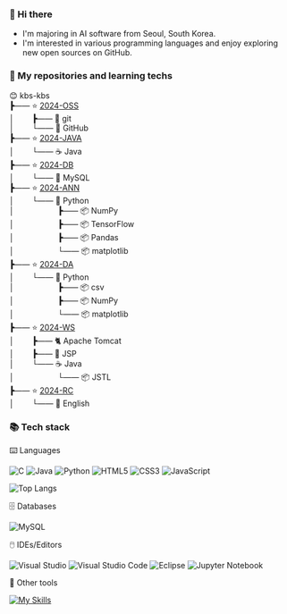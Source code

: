 ### 👋 Hi there

- I'm majoring in AI software from Seoul, South Korea.
- I'm interested in various programming languages
and enjoy exploring new open sources on GitHub.      

### 🍱 My repositories and learning techs    

😊 kbs-kbs      
**┣**&mdash;&mdash; ⭐ [2024-OSS](https://github.com/kbs-kbs/2024-OSS)    
**│**&emsp;&emsp; **┣**&mdash;&mdash; 🔱 git   
**│**&emsp;&emsp; **└**&mdash;&mdash; 🐙 GitHub   
**┣**&mdash;&mdash; ⭐ [2024-JAVA](https://github.com/kbs-kbs/2024-JAVA)   
**│**&emsp;&emsp; **└**&mdash;&mdash; ☕ Java    
**┣**&mdash;&mdash; ⭐ [2024-DB](https://github.com/kbs-kbs/2024-DB)   
**│**&emsp;&emsp; **└**&mdash;&mdash; 🐬 MySQL   
**┣**&mdash;&mdash; ⭐ [2024-ANN](https://github.com/kbs-kbs/2024-ANN)   
**│**&emsp;&emsp; **└**&mdash;&mdash; 🐍 Python        
**│**&emsp;&emsp; &emsp;&emsp;&emsp; **┣**&mdash;&mdash; 📦 NumPy     
**│**&emsp;&emsp; &emsp;&emsp;&emsp; **┣**&mdash;&mdash; 📦 TensorFlow     
**│**&emsp;&emsp; &emsp;&emsp;&emsp; **┣**&mdash;&mdash; 📦 Pandas   
**│**&emsp;&emsp; &emsp;&emsp;&emsp; **└**&mdash;&mdash; 📦 matplotlib   
**┣**&mdash;&mdash; ⭐ [2024-DA](https://github.com/kbs-kbs/2024-DA)   
**│**&emsp;&emsp; **└**&mdash;&mdash; 🐍 Python  
**│**&emsp;&emsp; &emsp;&emsp;&emsp; **┣**&mdash;&mdash; 📦 csv           
**│**&emsp;&emsp; &emsp;&emsp;&emsp; **┣**&mdash;&mdash; 📦 NumPy           
**│**&emsp;&emsp; &emsp;&emsp;&emsp; **└**&mdash;&mdash; 📦 matplotlib      
**┣**&mdash;&mdash; ⭐ [2024-WS](https://github.com/kbs-kbs/2024-WS)   
**│**&emsp;&emsp; **┣**&mdash;&mdash; 🐈 Apache Tomcat   
**│**&emsp;&emsp; **┣**&mdash;&mdash; 🔄 JSP   
**│**&emsp;&emsp; **└**&mdash;&mdash; ☕ Java    
**│**&emsp;&emsp; &emsp;&emsp;&emsp; **└**&mdash;&mdash; 📦 JSTL   
**┣**&mdash;&mdash; ⭐ [2024-RC](https://github.com/kbs-kbs/2024-RC)   
**│**&emsp;&emsp; **└**&mdash;&mdash; 🍔 English     

### 📚 Tech stack
⌨️ Languages

![C](https://img.shields.io/badge/c-%2300599C.svg?style=for-the-badge&logo=c&logoColor=white)
![Java](https://img.shields.io/badge/java-%23ED8B00.svg?style=for-the-badge&logo=openjdk&logoColor=white)
![Python](https://img.shields.io/badge/python-3670A0?style=for-the-badge&logo=python&logoColor=ffdd54)
![HTML5](https://img.shields.io/badge/html5-%23E34F26.svg?style=for-the-badge&logo=html5&logoColor=white)
![CSS3](https://img.shields.io/badge/css3-%231572B6.svg?style=for-the-badge&logo=css3&logoColor=white)
![JavaScript](https://img.shields.io/badge/javascript-%23323330.svg?style=for-the-badge&logo=javascript&logoColor=%23F7DF1E)
   
![Top Langs](https://github-readme-stats.vercel.app/api/top-langs/?username=kbs-kbs&layout=compact)

🗄️ Databases

![MySQL](https://img.shields.io/badge/mysql-4479A1.svg?style=for-the-badge&logo=mysql&logoColor=white)

🖱️ IDEs/Editors

![Visual Studio](https://img.shields.io/badge/Visual%20Studio-5C2D91.svg?style=for-the-badge&logo=visual-studio&logoColor=white)
![Visual Studio Code](https://img.shields.io/badge/Visual%20Studio%20Code-0078d7.svg?style=for-the-badge&logo=visual-studio-code&logoColor=white)
![Eclipse](https://img.shields.io/badge/Eclipse-FE7A16.svg?style=for-the-badge&logo=Eclipse&logoColor=white)
![Jupyter Notebook](https://img.shields.io/badge/jupyter-%23FA0F00.svg?style=for-the-badge&logo=jupyter&logoColor=white)

🧰 Other tools

[![My Skills](https://skillicons.dev/icons?i=git,github,figma)](https://skillicons.dev)




